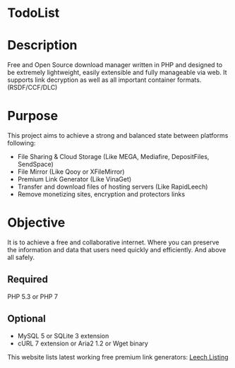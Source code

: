 # TodoList

Description
===========

Free and Open Source download manager written in PHP and designed to be extremely lightweight, easily extensible and fully manageable via web. It supports link decryption as well as all important container formats. (RSDF/CCF/DLC)

Purpose
===========
This project aims to achieve a strong and balanced state between platforms following:

- File Sharing & Cloud Storage (Like MEGA, Mediafire, DepositFiles, SendSpace)
- File Mirror (Like Qooy or XFileMirror)
- Premium Link Generator (Like VinaGet)
- Transfer and download files of hosting servers (Like RapidLeech)
- Remove monetizing sites, encryption and protectors links

Objective
===========
It is to achieve a free and collaborative internet. Where you can preserve the information and data that users need quickly and efficiently. And above all safely.

Required
--------
PHP 5.3 or PHP 7

Optional
--------
- MySQL 5 or SQLite 3 extension
- cURL 7 extension or Aria2 1.2 or Wget binary



This website lists latest working free premium link generators: 
[Leech Listing](https://www.leechlisting.com/)
